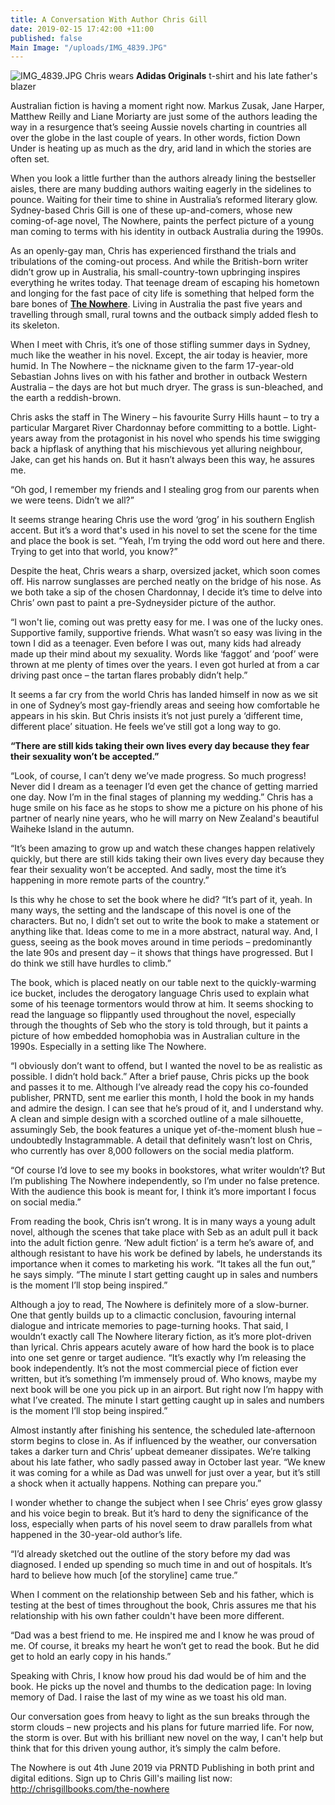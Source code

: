 ```yaml
---
title: A Conversation With Author Chris Gill
date: 2019-02-15 17:42:00 +11:00
published: false
Main Image: "/uploads/IMG_4839.JPG"
---
```


![IMG_4839.JPG](/uploads/IMG_4839.JPG)
Chris wears **Adidas Originals** t-shirt and his late father's blazer


Australian fiction is having a moment right now. Markus Zusak, Jane Harper, Matthew Reilly and Liane Moriarty are just some of the authors leading the way in a resurgence that’s seeing Aussie novels charting in countries all over the globe in the last couple of years. In other words, fiction Down Under is heating up as much as the dry, arid land in which the stories are often set.

When you look a little further than the authors already lining the bestseller aisles, there are many budding authors waiting eagerly in the sidelines to pounce. Waiting for their time to shine in Australia’s reformed literary glow. Sydney-based Chris Gill is one of these up-and-comers, whose new coming-of-age novel, The Nowhere, paints the perfect picture of a young man coming to terms with his identity in outback Australia during the 1990s.

As an openly-gay man, Chris has experienced firsthand the trials and tribulations of the coming-out process. And while the British-born writer didn’t grow up in Australia, his small-country-town upbringing inspires everything he writes today. That teenage dream of escaping his hometown and longing for the fast pace of city life is something that helped form the bare bones of **[The Nowhere](http://chrisgillbooks.com/the-nowhere )**. Living in Australia the past five years and travelling through small, rural towns and the outback simply added flesh to its skeleton.

When I meet with Chris, it’s one of those stifling summer days in Sydney, much like the weather in his novel. Except, the air today is heavier, more humid. In The Nowhere – the nickname given to the farm 17-year-old Sebastian Johns lives on with his father and brother in outback Western Australia – the days are hot but much dryer. The grass is sun-bleached, and the earth a reddish-brown.

Chris asks the staff in The Winery – his favourite Surry Hills haunt – to try a particular Margaret River Chardonnay before committing to a bottle. Light-years away from the protagonist in his novel who spends his time swigging back a hipflask of anything that his mischievous yet alluring neighbour, Jake, can get his hands on. But it hasn’t always been this way, he assures me.

“Oh god, I remember my friends and I stealing grog from our parents when we were teens. Didn’t we all?”

It seems strange hearing Chris use the word ‘grog’ in his southern English accent. But it’s a word that's used in his novel to set the scene for the time and place the book is set. “Yeah, I’m trying the odd word out here and there. Trying to get into that world, you know?”

Despite the heat, Chris wears a sharp, oversized jacket, which soon comes off. His narrow sunglasses are perched neatly on the bridge of his nose. As we both take a sip of the chosen Chardonnay, I decide it’s time to delve into Chris’ own past to paint a pre-Sydneysider picture of the author.

“I won't lie, coming out was pretty easy for me. I was one of the lucky ones. Supportive family, supportive friends. What wasn’t so easy was living in the town I did as a teenager. Even before I was out, many kids had already made up their mind about my sexuality. Words like ‘faggot’ and ‘poof’ were thrown at me plenty of times over the years. I even got hurled at from a car driving past once – the tartan flares probably didn’t help.”

It seems a far cry from the world Chris has landed himself in now as we sit in one of Sydney’s most gay-friendly areas and seeing how comfortable he appears in his skin. But Chris insists it’s not just purely a ‘different time, different place’ situation. He feels we’ve still got a long way to go.

**“There are still kids taking their own lives every day because they fear their sexuality won’t be accepted.”**

“Look, of course, I can’t deny we’ve made progress. So much progress! Never did I dream as a teenager I’d even get the chance of getting married one day. Now I’m in the final stages of planning my wedding.” Chris has a huge smile on his face as he stops to show me a picture on his phone of his partner of nearly nine years, who he will marry on New Zealand's beautiful Waiheke Island in the autumn.

“It’s been amazing to grow up and watch these changes happen relatively quickly, but there are still kids taking their own lives every day because they fear their sexuality won’t be accepted. And sadly, most the time it’s happening in more remote parts of the country.”

Is this why he chose to set the book where he did?
“It’s part of it, yeah. In many ways, the setting and the landscape of this novel is one of the characters. But no, I didn’t set out to write the book to make a statement or anything like that. Ideas come to me in a more abstract, natural way. And, I guess, seeing as the book moves around in time periods – predominantly the late 90s and present day – it shows that things have progressed. But I do think we still have hurdles to climb.”

The book, which is placed neatly on our table next to the quickly-warming ice bucket, includes the derogatory language Chris used to explain what some of his teenage tormentors would throw at him. It seems shocking to read the language so flippantly used throughout the novel, especially through the thoughts of Seb who the story is told through, but it paints a picture of how embedded homophobia was in Australian culture in the 1990s. Especially in a setting like The Nowhere.

“I obviously don’t want to offend, but I wanted the novel to be as realistic as possible. I didn’t hold back.” After a brief pause, Chris picks up the book and passes it to me. Although I’ve already read the copy his co-founded publisher, PRNTD, sent me earlier this month, I hold the book in my hands and admire the design. I can see that he’s proud of it, and I understand why. A clean and simple design with a scorched outline of a male silhouette, assumingly Seb, the book features a unique yet of-the-moment blush hue – undoubtedly Instagrammable. A detail that definitely wasn’t lost on Chris, who currently has over 8,000 followers on the social media platform.

“Of course I’d love to see my books in bookstores, what writer wouldn’t? But I’m publishing The Nowhere independently, so I’m under no false pretence. With the audience this book is meant for, I think it’s more important I focus on social media.”

From reading the book, Chris isn’t wrong. It is in many ways a young adult novel, although the scenes that take place with Seb as an adult pull it back into the adult fiction genre. ‘New adult fiction’ is a term he’s aware of, and although resistant to have his work be defined by labels, he understands its importance when it comes to marketing his work. “It takes all the fun out,” he says simply.
“The minute I start getting caught up in sales and numbers is the moment I’ll stop being inspired.”

Although a joy to read, The Nowhere is definitely more of a slow-burner. One that gently builds up to a climactic conclusion, favouring internal dialogue and intricate memories to page-turning hooks. That said, I wouldn’t exactly call The Nowhere literary fiction, as it’s more plot-driven than lyrical. Chris appears acutely aware of how hard the book is to place into one set genre or target audience.
“It’s exactly why I’m releasing the book independently. It’s not the most commercial piece of fiction ever written, but it’s something I’m immensely proud of. Who knows, maybe my next book will be one you pick up in an airport. But right now I’m happy with what I’ve created. The minute I start getting caught up in sales and numbers is the moment I’ll stop being inspired.”

Almost instantly after finishing his sentence, the scheduled late-afternoon storm begins to close in. As if influenced by the weather, our conversation takes a darker turn and Chris’ upbeat demeaner dissipates. We’re talking about his late father, who sadly passed away in October last year.
“We knew it was coming for a while as Dad was unwell for just over a year, but it’s still a shock when it actually happens. Nothing can prepare you.”

I wonder whether to change the subject when I see Chris’ eyes grow glassy and his voice begin to break. But it’s hard to deny the significance of the loss, especially when parts of his novel seem to draw parallels from what happened in the 30-year-old author’s life.

“I’d already sketched out the outline of the story before my dad was diagnosed. I ended up spending so much time in and out of hospitals. It’s hard to believe how much [of the storyline] came true.”

When I comment on the relationship between Seb and his father, which is testing at the best of times throughout the book, Chris assures me that his relationship with his own father couldn't have been more different.

“Dad was a best friend to me. He inspired me and I know he was proud of me. Of course, it breaks my heart he won’t get to read the book. But he did get to hold an early copy in his hands.”

Speaking with Chris, I know how proud his dad would be of him and the book. He picks up the novel and thumbs to the dedication page: In loving memory of Dad. I raise the last of my wine as we toast his old man.

Our conversation goes from heavy to light as the sun breaks through the storm clouds – new projects and his plans for future married life. For now, the storm is over. But with his brilliant new novel on the way, I can't help but think that for this driven young author, it’s simply the calm before.

The Nowhere is out 4th June 2019 via PRNTD Publishing in both print and digital editions. Sign up to Chris Gill's mailing list now: http://chrisgillbooks.com/the-nowhere



